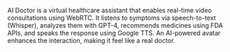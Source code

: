 AI Doctor is a virtual healthcare assistant that enables real-time video consultations using WebRTC. It listens to symptoms via speech-to-text (Whisper), analyzes them with GPT-4, recommends medicines using FDA APIs, and speaks the response using Google TTS. An AI-powered avatar enhances the interaction, making it feel like a real doctor.
